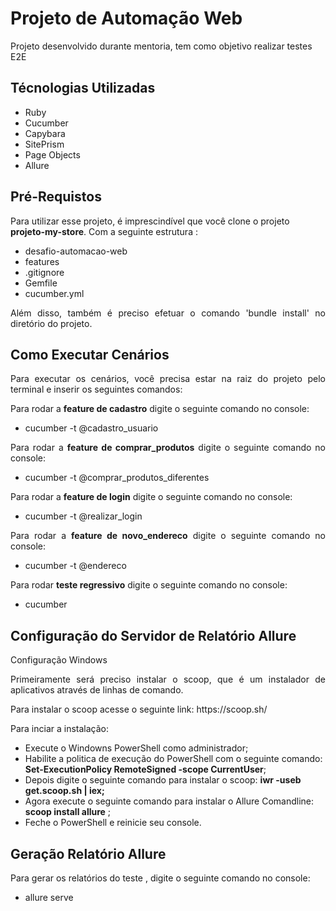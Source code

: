 # Projeto de Automação Web 

<p align="left"> Projeto desenvolvido durante mentoria, tem como objetivo realizar testes E2E</p>

<h2>Técnologias Utilizadas</h2>
<ul>
  <li>Ruby</li>
  <li>Cucumber</li>
  <li>Capybara</li>
  <li>SitePrism</li>
  <li>Page Objects</li>
  <li>Allure</li>
</ul>

<h2>Pré-Requistos </h2>
<p align="left"> Para utilizar esse projeto, é imprescindível que você clone o projeto <b>projeto-my-store</b>. Com a seguinte estrutura : </p>

<ul>
  <li>desafio-automacao-web</li>
  <li>features</li>
  <li>.gitignore</li>
  <li>Gemfile</li>
  <li>cucumber.yml</li>
</ul>

<p align="justify"> Além disso, também é preciso efetuar o comando 'bundle install' no diretório do projeto.</p>

<h2>Como Executar Cenários</h2>
<p align="justify"> Para executar os cenários, você precisa estar na raiz do projeto pelo terminal e inserir os seguintes comandos:</p>

<p align="justify">Para rodar a <b>feature de cadastro</b> digite o seguinte comando no console:</p>
<ul>
  <li>cucumber -t @cadastro_usuario</li>
 </ul>
 
<p align="justify">Para rodar a <b>feature de comprar_produtos</b> digite o seguinte comando no console:</p>
<ul>
  <li>cucumber -t @comprar_produtos_diferentes</li>
</ul>

<p align="justify">Para rodar a <b>feature de login</b> digite o seguinte comando no console:</p>
<ul>
  <li>cucumber -t @realizar_login</li>
</ul>

<p align="justify">Para rodar a <b>feature de novo_endereco</b> digite o seguinte comando no console:</p>
<ul>
  <li>cucumber -t @endereco</li>
</ul>

<p align="justify">Para rodar <b>teste regressivo</b> digite o seguinte comando no console:</p>
 <ul>
  <li>cucumber</li>
</ul>

<h2>Configuração do Servidor de Relatório Allure</h2>
<p align="justify">Configuração Windows</p>

<p align="justify"> Primeiramente será preciso instalar o scoop, que é um instalador de aplicativos através de linhas de comando.</p>

<p align="justify">Para instalar o scoop acesse o seguinte link: https://scoop.sh/</p>
  
<p align="justify"> Para inciar a instalação:</p>
  <ul>
  <li>Execute o Windowns PowerShell como administrador;</li>
  <li>Habilite a politica de execução do PowerShell com o seguinte comando: <b>Set-ExecutionPolicy RemoteSigned -scope CurrentUser</b>;</li>
  <li>Depois digite o seguinte comando para instalar o scoop: <b>iwr -useb get.scoop.sh | iex;</b></li>
  <li>Agora execute o seguinte comando para instalar o Allure Comandline: <b>scoop install allure</b> ;</li>
  <li>Feche o PowerShell e reinicie seu console.</li>
  </ul>
  
<h2>Geração Relatório Allure</h2> 
<p align="justify"> Para gerar os relatórios do teste , digite o seguinte comando no console:</p>
  <ul> 
    <li>allure serve</li>
  </ul>
